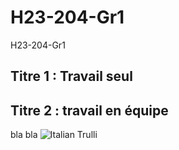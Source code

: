 # H23-204-Gr1
H23-204-Gr1
## Titre 1 : Travail seul

## Titre 2 : travail en équipe
bla bla
<img src="https://variety.com/wp-content/uploads/2021/07/Rick-Astley-Never-Gonna-Give-You-Up.png?w=681&h=383&crop=1" alt="Italian Trulli">
